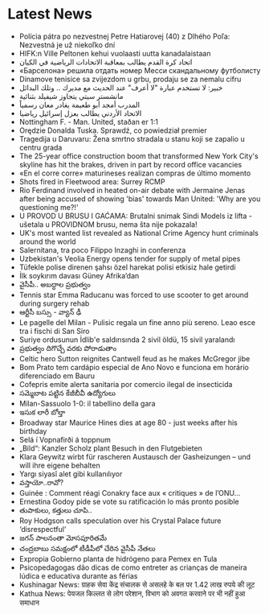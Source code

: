 # Latest News
-  Polícia pátra po nezvestnej Petre Hatiarovej (40) z Dlhého Poľa: Nezvestná je už niekoľko dní
-  HIFK:n Ville Peltonen kehui vuolaasti uutta kanadalaistaan
-  اتحاد كرة القدم يطالب بمعاقبة الاتحادات الرياضية في الكيان
-  «Барселона» решила отдать номер Месси скандальному футболисту
-  Dinamove tenisice sa zvijezdom u grbu, prodaju se za nemalu cifru
-  خبير: لا تستخدم عبارة "لا أعرف" عند الحديث مع مديرك .. وتلك البدائل
-  مانشستر سيتي يتجاوز شيفيلد بثنائية
-  المدرب أمجد أبو طعيمة يغادر معان رسمياً
-  الاتحاد الأردني يطالب بعزل إسرائيل رياضيا
-  Nottingham F. - Man. United, staðan er 1:1
-  Orędzie Donalda Tuska. Sprawdź, co powiedział premier
-  Tragedija u Daruvaru: Žena smrtno stradala u stanu koji se zapalio u centru grada
-  The 25-year office construction boom that transformed New York City's skyline has hit the brakes, driven in part by record office vacancies
-  «En el corre corre» maturineses realizan compras de último momento
-  Shots fired in Fleetwood area: Surrey RCMP
-  Rio Ferdinand involved in heated on-air debate with Jermaine Jenas after being accused of showing 'bias' towards Man United: 'Why are you questioning me?!'
-  U PROVOD U BRUSU I GAĆAMA: Brutalni snimak Sindi Models iz lifta - ušetala u PROVIDNOM brusu, nema šta nije pokazala!
-  UK's most wanted list revealed as National Crime Agency hunt criminals around the world
-  Salernitana, tra poco Filippo Inzaghi in conferenza
-  Uzbekistan's Veolia Energy opens tender for supply of metal pipes
-  Tüfekle polise direnen şahsı özel harekat polisi etkisiz hale getirdi
-  İlk soykırım davası Güney Afrika’dan
-  వైసీపీ.. అబద్ధాల ప్రభుత్వం
-  Tennis star Emma Raducanu was forced to use scooter to get around during surgery rehab
-  ఆర్టీసీ బస్సు - వ్యాన్‌ ఢీ
-  Le pagelle del Milan - Pulisic regala un fine anno più sereno. Leao esce tra i fischi di San Siro
-  Suriye ordusunun İdlib'e saldırısında 2 sivil öldü, 15 sivil yaralandı
-  ప్రభుత్వం దిగొచ్చే వరకు పోరాడుతాం
-  Celtic hero Sutton reignites Cantwell feud as he makes McGregor jibe
-  Bom Prato tem cardápio especial de Ano Novo e funciona em horário diferenciado em Bauru
-  Cofepris emite alerta sanitaria por comercio ilegal de insecticida
-  సమ్మెబాట పట్టిన కేజీబీవీ ఉద్యోగులు
-  Milan-Sassuolo 1-0: il tabellino della gara
-  ఇసుక లారీ బోల్తా
-  Broadway star Maurice Hines dies at age 80 - just weeks after his birthday
-  Selá í Vopnafirði á toppnum
-  „Bild“: Kanzler Scholz plant Besuch in den Flutgebieten
-  Klara Geywitz wirbt für rascheren Austausch der Gasheizungen – und will ihre eigene behalten
-  Yargı siyasî alet gibi kullanılıyor
-  వస్తాయో..రావో?
-  Guinée : Comment réagi Conakry face aux « critiques » de l’ONU…
-  Ernestina Godoy pide se vote su ratificación lo más pronto posible
-  తుపాకులు, కత్తులు చూపి..
-  Roy Hodgson calls speculation over his Crystal Palace future ‘disrespectful’
-  జగన్‌ పాలనంతా మోసపూరితమే
-  చంద్రబాబు సమక్షంలో టీడీపీలో చేరిన వైసీపీ నేతలు
-  Expropia Gobierno planta de hidrógeno para Pemex en Tula
-  Psicopedagogas dão dicas de como entreter as crianças de maneira lúdica e educativa durante as férias
-  Kushinagar News: ग्राहक सेवा केंद्र संचालक से असलहे के बल पर 1.42 लाख रुपये की लूट
-  Kathua News: पेयजल किल्लत से लोग परेशान, विभाग को अवगत करवाने पर भी नहीं हुआ समाधान
